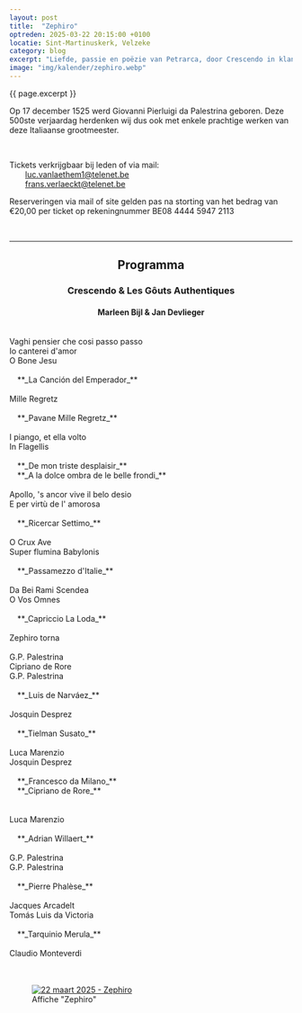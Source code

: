 ```yaml
---
layout: post
title:  "Zephiro"
optreden: 2025-03-22 20:15:00 +0100
locatie: Sint-Martinuskerk, Velzeke
category: blog
excerpt: "Liefde, passie en poëzie van Petrarca, door Crescendo in klank gebracht."
image: "img/kalender/zephiro.webp"
---
```


{{ page.excerpt }}

Op 17 december 1525 werd Giovanni Pierluigi da Palestrina geboren. Deze 500ste verjaardag herdenken wij dus ook met enkele prachtige werken van deze Italiaanse grootmeester.

<br>

Tickets verkrijgbaar bij leden of via mail:<br>
&emsp;&emsp;<luc.vanlaethem1@telenet.be><br>
&emsp;&emsp;<frans.verlaeckt@telenet.be>

Reserveringen via mail of site gelden pas na storting van het bedrag van €20,00 per ticket op rekeningnummer BE08 4444
5947 2113

<br>

----

<center>
  <h2>
    Programma
  </h2>
  <h3>
    Crescendo & Les Gôuts Authentiques
  </h3>
  <h4>
    Marleen Bijl & Jan Devlieger
  </h4>
</center>

<br>
<div class="container">
<div class="col-sm-4 col-sm-offset-2 col-xs-6" markdown="1">
Vaghi pensier che cosi passo passo<br>
Io canterei d'amor<br>
O Bone Jesu<br><br>
&emsp;**_La Canción del Emperador_**<br><br>
Mille Regretz<br><br>
&emsp;**_Pavane Mille Regretz_**<br><br>
I piango, et ella volto<br>
In Flagellis<br><br>
&emsp;**_De mon triste desplaisir_**<br>
&emsp;**_A la dolce ombra de le belle frondi_**<br><br>
Apollo, 's ancor vive il belo desio<br>
E per virtù de l' amorosa<br><br>
&emsp;**_Ricercar Settimo_**<br><br>
O Crux Ave<br>
Super flumina Babylonis<br><br>
&emsp;**_Passamezzo d'Italie_**<br><br>
Da Bei Rami Scendea<br>
O Vos Omnes<br><br>
&emsp;**_Capriccio La Loda_**<br><br>
Zephiro torna<br><br>
</div>
<div class="col-sm-4 col-xs-6 text-right" markdown="1">
G.P. Palestrina<br>
Cipriano de Rore<br>
G.P. Palestrina<br><br>
&emsp;**_Luis de Narváez_**<br><br>
Josquin Desprez<br><br>
&emsp;**_Tielman Susato_**<br><br>
Luca Marenzio<br>
Josquin Desprez<br><br>
&emsp;**_Francesco da Milano_**<br>
&emsp;**_Cipriano de Rore_**<br><br><br>
Luca Marenzio<br><br>
&emsp;**_Adrian Willaert_**<br><br>
G.P. Palestrina<br>
G.P. Palestrina  <br><br>
&emsp;**_Pierre Phalèse_**<br><br>
Jacques Arcadelt<br>
Tomás Luis da Victoria<br><br>
&emsp;**_Tarquinio Merula_**<br><br>
Claudio Monteverdi<br><br>
</div>
</div>

<br>

<div class="gallery">
<figure>
  <a href="{{ page.image | absolute_url}}" data-lity>
    <img src="{{ page.image | absolute_url}}" alt="22 maart 2025 - Zephiro" />
  </a>
  <figcaption>Affiche "Zephiro"</figcaption>
</figure>
</div>
